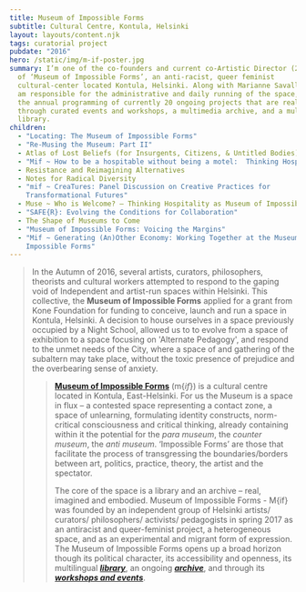 ```yaml
---
title: Museum of Impossible Forms
subtitle: Cultural Centre, Kontula, Helsinki
layout: layouts/content.njk
tags: curatorial project
pubdate: "2016"
hero: /static/img/m-if-poster.jpg
summary: I’m one of the co-founders and current co-Artistic Director (2018-2020)
  of ‘Museum of Impossible Forms’, an anti-racist, queer feminist
  cultural-center located Kontula, Helsinki. Along with Marianne Savallampi, I
  am responsible for the administrative and daily running of the space, oversee
  the annual programming of currently 20 ongoing projects that are realised
  through curated events and workshops, a multimedia archive, and a multilingual
  library.
children:
  - "Locating: The Museum of Impossible Forms"
  - "Re-Musing the Museum: Part II"
  - Atlas of Lost Beliefs (for Insurgents, Citizens, & Untitled Bodies)
  - "Mif ~ How to be a hospitable without being a motel:  Thinking Hospitalities"
  - Resistance and Reimagining Alternatives
  - Notes for Radical Diversity
  - "mif ~ CreaTures: Panel Discussion on Creative Practices for
    Transformational Futures"
  - Muse ~ Who is Welcome? – Thinking Hospitality as Museum of Impossible Forms
  - "SAFE{R}: Evolving the Conditions for Collaboration"
  - The Shape of Museums to Come
  - "Museum of Impossible Forms: Voicing the Margins"
  - "Mif ~ Generating (An)Other Economy: Working Together at the Museum of
    Impossible Forms"
---
```

> In the Autumn of 2016, several artists, curators, philosophers, theorists and cultural workers attempted to respond to the gaping void of Independent and artist-run spaces within Helsinki. This collective, the **[](https://museumofimpossibleforms.org/)Museum of Impossible Forms** applied for a grant from Kone Foundation for funding to conceive, launch and run a space in Kontula, Helsinki. A decision to house ourselves in a space previously occupied by a Night School, allowed us to to evolve from a space of exhibition to a space focusing on 'Alternate Pedagogy', and respond to the unmet needs of the City, where a space of and gathering of the subaltern may take place, without the toxic presence of prejudice and the overbearing sense of anxiety.
>
> > **[Museum of Impossible Forms](https://museumofimpossibleforms.org/)**  (m{*if*}) is a cultural centre located in Kontula, East-Helsinki. For us the Museum is a space in flux – a contested space representing a contact zone, a space of unlearning, formulating identity constructs, norm-critical consciousness and critical thinking, already containing within it the potential for the *para museum*, the *counter museum*, the *anti museum*. ‘Impossible Forms’ are those that facilitate the process of transgressing the boundaries/borders between art, politics, practice, theory, the artist and the spectator.
> >
> > The core of the space is a library and an archive – real, imagined and embodied. Museum of Impossible Forms - M{if} was founded by an independent group of Helsinki artists/ curators/ philosophers/ activists/ pedagogists in spring 2017 as an antiracist and queer-feminist project, a heterogeneous space, and as an experimental and migrant form of expression. The Museum of Impossible Forms opens up a broad horizon though its political character, its accessibility and openness, its multilingual ***[library](https://museumofimpossibleforms.org/library)***, an ongoing ***[archive](https://museumofimpossibleforms.org/archives)***, and through its ***[workshops and events](https://museumofimpossibleforms.org/events)***.